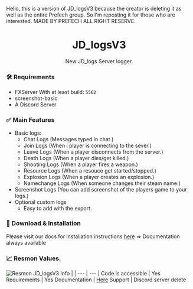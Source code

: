 Hello, this is a version of JD_logsV3 because the creator is deleting it as well as the entire Prefech group. So I'm reposting it for those who are interested. MADE BY PREFECH ALL RIGHT RESERVE.

<div align="center">
  <h1 align="center">JD_logsV3</h1>

  <p align="center">
    New JD_logs Server logger.
    <br />
</div>



### 🛠 Requirements

- FXServer With at least build: `5562`
- screenshot-basic
- A Discord Server

### ✅ Main Features
- Basic logs:
    - Chat Logs (Messages typed in chat.)
    - Join Logs (When i player is connecting to the sever.)
    - Leave Logs (When a player disconnects from the server.)
    - Death Logs (When a player dies/get killed.)
    - Shooting Logs (When a player fires a weapon.)
    - Resource Logs (When a resouce get started/stopped.)
    - Explosion Logs (When a player creates an explosion.)
    - Namechange Logs (When someone changes their steam name.)
- Screenshot Logs (You can add screenshot of the players game to your logs.)
- Optional custom logs
    - Easy to add with the export.

### 🔧 Download & Installation
Please visit our docs for installation instructions [here](https://docs.prefech.com/jd_logsv3/installation/) => Documentation always available

### 📈 Resmon Values.
![](https://prefech.com/i/7418e619-a9c9-4787-b3ac-b59ad4860768 "Resmon JD_logsV3")
Info | |
--- | --- |
Code is accessible | Yes
Requirements | Yes
Documentation | [Here](https://docs.prefech.com/jd_logsv3/)
Support	| Discord server delete
